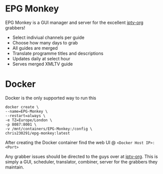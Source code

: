 # EPG Monkey

EPG Monkey is a GUI manager and server for the excellent [iptv-org](https://github.com/iptv-org/epg) grabbers!

- Select indiviual channels per guide
- Choose how many days to grab
- All guides are merged
- Translate programme titles and descriptions
- Updates daily at select hour
- Serves merged XMLTV guide

# Docker
Docker is the only supported way to run this

```
docker create \
--name=EPG-Monkey \
--restart=always \
-e TZ=Europe/London \
-p 8087:8001 \
-v /mnt/containers/EPG-Monkey:/config \
chris230291/epg-monkey:latest
```

After creating the Docker container find the web UI @ `<Docker Host IP>:<Port>`

Any grabber issues should be directed to the guys over at [iptv-org](https://github.com/iptv-org/epg).
This is simply a GUI, scheduler, translator, combiner, server for the grabbers they maintain.
